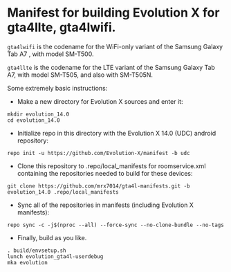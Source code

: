 # Manifest for building Evolution X for gta4llte, gta4lwifi.

`gta4lwifi` is the codename for the WiFi-only variant of the Samsung Galaxy Tab A7 , with model SM-T500.

`gta4llte` is the codename for the LTE variant of the Samsung Galaxy Tab A7, with model SM-T505, and also with SM-T505N.

Some extremely basic instructions:
- Make a new directory for Evolution X sources and enter it:
```
mkdir evolution_14.0
cd evolution_14.0
```

- Initialize repo in this directory with the Evolution X 14.0 (UDC) android repository:
```
repo init -u https://github.com/Evolution-X/manifest -b udc
```

- Clone this repository to .repo/local_manifests for roomservice.xml containing the repositories needed to build for these devices:
```
git clone https://github.com/mrx7014/gta4l-manifests.git -b evolution_14.0 .repo/local_manifests
```

- Sync all of the repositories in manifests (including Evolution X manifests):
```
repo sync -c -j$(nproc --all) --force-sync --no-clone-bundle --no-tags
```

- Finally, build as you like.
```
. build/envsetup.sh
lunch evolution_gta4l-userdebug
mka evolution
```
